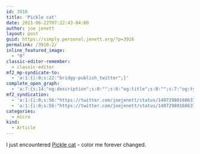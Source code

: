 ```yaml
---
id: 3916
title: 'Pickle cat'
date: 2021-06-22T07:22:43-04:00
author: joe jenett
layout: post
guid: https://simply.personal.jenett.org/?p=3916
permalink: /3916-2/
inline_featured_image:
  - "0"
classic-editor-remember:
  - classic-editor
mf2_mp-syndicate-to:
  - 'a:1:{i:0;s:22:"bridgy-publish_twitter";}'
complete_open_graph:
  - 'a:7:{s:14:"og:description";s:0:"";s:8:"og:title";s:0:"";s:7:"og:type";s:0:"";s:12:"twitter:card";s:7:"summary";s:15:"twitter:creator";s:0:"";s:19:"twitter:description";s:0:"";s:8:"og:image";s:0:"";}'
mf2_syndication:
  - 'a:1:{i:0;s:56:"https://twitter.com/joejenett/status/1407298016063766529";}'
  - 'a:1:{i:0;s:56:"https://twitter.com/joejenett/status/1407298016063766529";}'
categories:
  - micro
kind:
  - Article
---
```

I just encountered [Pickle cat](https://dn.ht/picklecat/ "Pickle cat") - color me forever changed.